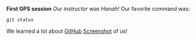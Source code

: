 **First GPS session**
*Our instructor was Hanah!*
Our favorite command was:

```git status```

We learned a lot about [GitHub](https://github.com/anamanda/phase-0-gps-1)
[Screenshot](https://github.com/anamanda/phase-0-gps-1/blob/master/Screen%20Shot%202016-06-20%20at%206.01.52%20PM.png) of us! 